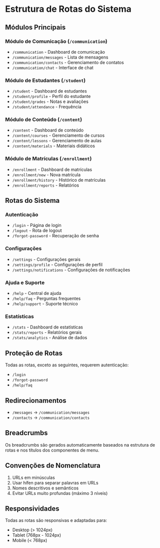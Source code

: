 # Estrutura de Rotas do Sistema

## Módulos Principais

### Módulo de Comunicação (`/communication`)
- `/communication` - Dashboard de comunicação
- `/communication/messages` - Lista de mensagens
- `/communication/contacts` - Gerenciamento de contatos
- `/communication/chat` - Interface de chat

### Módulo de Estudantes (`/student`)
- `/student` - Dashboard de estudantes
- `/student/profile` - Perfil do estudante
- `/student/grades` - Notas e avaliações
- `/student/attendance` - Frequência

### Módulo de Conteúdo (`/content`)
- `/content` - Dashboard de conteúdo
- `/content/courses` - Gerenciamento de cursos
- `/content/lessons` - Gerenciamento de aulas
- `/content/materials` - Materiais didáticos

### Módulo de Matrículas (`/enrollment`)
- `/enrollment` - Dashboard de matrículas
- `/enrollment/new` - Nova matrícula
- `/enrollment/history` - Histórico de matrículas
- `/enrollment/reports` - Relatórios

## Rotas do Sistema

### Autenticação
- `/login` - Página de login
- `/logout` - Rota de logout
- `/forgot-password` - Recuperação de senha

### Configurações
- `/settings` - Configurações gerais
- `/settings/profile` - Configurações de perfil
- `/settings/notifications` - Configurações de notificações

### Ajuda e Suporte
- `/help` - Central de ajuda
- `/help/faq` - Perguntas frequentes
- `/help/support` - Suporte técnico

### Estatísticas
- `/stats` - Dashboard de estatísticas
- `/stats/reports` - Relatórios gerais
- `/stats/analytics` - Análise de dados

## Proteção de Rotas

Todas as rotas, exceto as seguintes, requerem autenticação:
- `/login`
- `/forgot-password`
- `/help/faq`

## Redirecionamentos

- `/messages` -> `/communication/messages`
- `/contacts` -> `/communication/contacts`

## Breadcrumbs

Os breadcrumbs são gerados automaticamente baseados na estrutura de rotas e nos títulos dos componentes de menu.

## Convenções de Nomenclatura

1. URLs em minúsculas
2. Usar hífen para separar palavras em URLs
3. Nomes descritivos e semânticos
4. Evitar URLs muito profundas (máximo 3 níveis)

## Responsividades

Todas as rotas são responsivas e adaptadas para:
- Desktop (> 1024px)
- Tablet (768px - 1024px)
- Mobile (< 768px) 